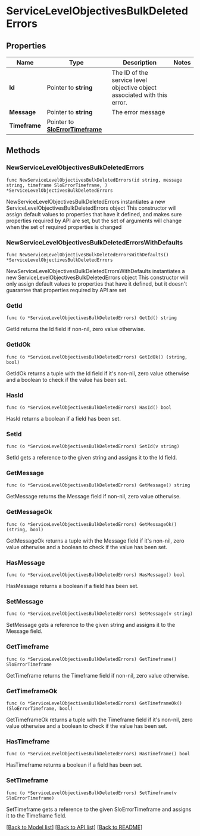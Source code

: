 # ServiceLevelObjectivesBulkDeletedErrors

## Properties

Name | Type | Description | Notes
------------ | ------------- | ------------- | -------------
**Id** | Pointer to **string** | The ID of the service level objective object associated with this error. | 
**Message** | Pointer to **string** | The error message | 
**Timeframe** | Pointer to [**SloErrorTimeframe**](SLOErrorTimeframe.md) |  | 

## Methods

### NewServiceLevelObjectivesBulkDeletedErrors

`func NewServiceLevelObjectivesBulkDeletedErrors(id string, message string, timeframe SloErrorTimeframe, ) *ServiceLevelObjectivesBulkDeletedErrors`

NewServiceLevelObjectivesBulkDeletedErrors instantiates a new ServiceLevelObjectivesBulkDeletedErrors object
This constructor will assign default values to properties that have it defined,
and makes sure properties required by API are set, but the set of arguments
will change when the set of required properties is changed

### NewServiceLevelObjectivesBulkDeletedErrorsWithDefaults

`func NewServiceLevelObjectivesBulkDeletedErrorsWithDefaults() *ServiceLevelObjectivesBulkDeletedErrors`

NewServiceLevelObjectivesBulkDeletedErrorsWithDefaults instantiates a new ServiceLevelObjectivesBulkDeletedErrors object
This constructor will only assign default values to properties that have it defined,
but it doesn't guarantee that properties required by API are set

### GetId

`func (o *ServiceLevelObjectivesBulkDeletedErrors) GetId() string`

GetId returns the Id field if non-nil, zero value otherwise.

### GetIdOk

`func (o *ServiceLevelObjectivesBulkDeletedErrors) GetIdOk() (string, bool)`

GetIdOk returns a tuple with the Id field if it's non-nil, zero value otherwise
and a boolean to check if the value has been set.

### HasId

`func (o *ServiceLevelObjectivesBulkDeletedErrors) HasId() bool`

HasId returns a boolean if a field has been set.

### SetId

`func (o *ServiceLevelObjectivesBulkDeletedErrors) SetId(v string)`

SetId gets a reference to the given string and assigns it to the Id field.

### GetMessage

`func (o *ServiceLevelObjectivesBulkDeletedErrors) GetMessage() string`

GetMessage returns the Message field if non-nil, zero value otherwise.

### GetMessageOk

`func (o *ServiceLevelObjectivesBulkDeletedErrors) GetMessageOk() (string, bool)`

GetMessageOk returns a tuple with the Message field if it's non-nil, zero value otherwise
and a boolean to check if the value has been set.

### HasMessage

`func (o *ServiceLevelObjectivesBulkDeletedErrors) HasMessage() bool`

HasMessage returns a boolean if a field has been set.

### SetMessage

`func (o *ServiceLevelObjectivesBulkDeletedErrors) SetMessage(v string)`

SetMessage gets a reference to the given string and assigns it to the Message field.

### GetTimeframe

`func (o *ServiceLevelObjectivesBulkDeletedErrors) GetTimeframe() SloErrorTimeframe`

GetTimeframe returns the Timeframe field if non-nil, zero value otherwise.

### GetTimeframeOk

`func (o *ServiceLevelObjectivesBulkDeletedErrors) GetTimeframeOk() (SloErrorTimeframe, bool)`

GetTimeframeOk returns a tuple with the Timeframe field if it's non-nil, zero value otherwise
and a boolean to check if the value has been set.

### HasTimeframe

`func (o *ServiceLevelObjectivesBulkDeletedErrors) HasTimeframe() bool`

HasTimeframe returns a boolean if a field has been set.

### SetTimeframe

`func (o *ServiceLevelObjectivesBulkDeletedErrors) SetTimeframe(v SloErrorTimeframe)`

SetTimeframe gets a reference to the given SloErrorTimeframe and assigns it to the Timeframe field.


[[Back to Model list]](../README.md#documentation-for-models) [[Back to API list]](../README.md#documentation-for-api-endpoints) [[Back to README]](../README.md)


